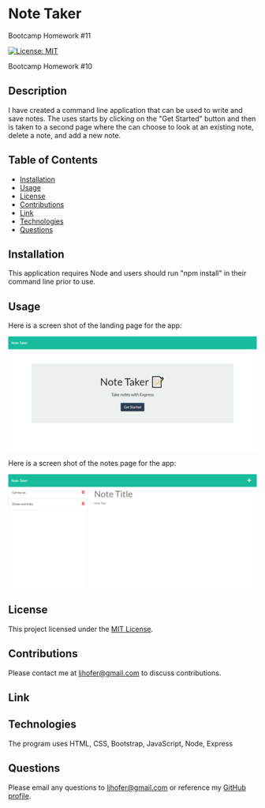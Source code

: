 # Note Taker
Bootcamp Homework #11

[![License: MIT](https://img.shields.io/badge/License-MIT-yellow.svg)](https://opensource.org/licenses/MIT)

Bootcamp Homework #10

## Description 
I have created a command line application that can be used to write and save notes. The uses starts by clicking on the "Get Started" button and then is taken to a second page where the can choose to look at an existing note, delete a note, and add a new note. 
    
## Table of Contents

- [Installation](#installation)
- [Usage](#usage)
- [License](#license)
- [Contributions](#contributions)
- [Link](#link) 
- [Technologies](#technologies)
- [Questions](#questions)

## Installation
This application requires Node and users should run "npm install" in their command line prior to use. 

## Usage
Here is a screen shot of the landing page for the app:

![Screen shot of landing page](./public/assets/images/main_page.png)


Here is a screen shot of the notes page for the app:

![Screen shot of notes page](./public/assets/images/notes_page.png)

## License
This project licensed under the [MIT License](https://opensource.org/licenses/MIT).

## Contributions
Please contact me at <ljhofer@gmail.com> to discuss contributions.

## Link
<!-- Link to Heroku -->

## Technologies
The program uses HTML, CSS, Bootstrap, JavaScript, Node, Express 

## Questions
Please email any questions to <ljhofer@gmail.com> or reference my [GitHub profile](https://github.com/ljhofer). 

